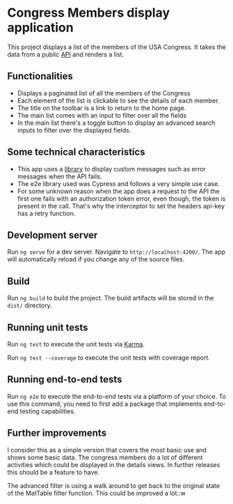 # Congress Members display application

This project displays a list of the members of the USA Congress. It takes the data from a public [API](https://projects.propublica.org/api-docs/congress-api/members/#lists-of-members)
and renders a list. 

## Functionalities
- Displays a paginated list of all the members of the Congress
- Each element of the list is clickable to see the details of each member.
- The title on the toolbar is a link to return to the home page.
- The main list comes with an input to filter over all the fields
- In the main list there's a toggle button to display an advanced search inputs to filter over the displayed fields.

## Some technical characteristics
- This app uses a [library](https://github.com/scttcper/ngx-toastr) to display custom messages such as error messages when the API fails.
- The e2e library used was Cypress and follows a very simple use case.
- For some unknown reason when the app does a request to the API the first one fails with an authorization token error, even though, the token is present in the call. That's why the interceptor to set the headers api-key has a retry function.


## Development server

Run `ng serve` for a dev server. Navigate to `http://localhost:4200/`. The app will automatically reload if you change any of the source files.

## Build

Run `ng build` to build the project. The build artifacts will be stored in the `dist/` directory.

## Running unit tests

Run `ng test` to execute the unit tests via [Karma](https://karma-runner.github.io).

Run `ng test --coverage` to execute the unit tests with coverage report.

## Running end-to-end tests

Run `ng e2e` to execute the end-to-end tests via a platform of your choice. To use this command, you need to first add a package that implements end-to-end testing capabilities.

## Further improvements

I consider this as a simple version that covers the most basic use and shows some basic data. The congress members do a lot of different activities which could be displayed in the details views. In further releases this should be a feature to have.


The advanced filter is using a walk around to get back to the original state of the MatTable filter function. This could be improved a lot.:w

